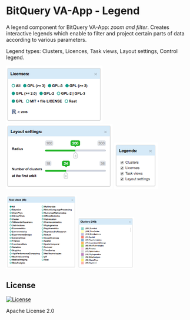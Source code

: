# BitQuery VA-App - Legend

A legend component for BitQuery VA-App: *zoom and filter*. 
Creates interactive legends which enable to filter and project certain parts of data according to various parameters.

Legend types: Clusters, Licences, Task views, Layout settings, Control legend.

<img src="leg_licences.png" alt="leg_licences" height="30%"> <img src="leg_layout.png" alt="leg_layout" height="15%"> <img src="leg_control.png" alt="leg_control" height="10%">

<img src="leg_tviews.png" alt="leg_tviews" width="38%"> <img src="leg_clusters.png" alt="leg_clusters" width="30%"> 

## License
[![License](https://img.shields.io/badge/License-Apache%202.0-blue.svg)](https://opensource.org/licenses/Apache-2.0)

Apache License 2.0
